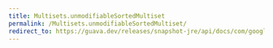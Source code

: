 ```yaml
---
title: Multisets.unmodifiableSortedMultiset
permalink: /Multisets.unmodifiableSortedMultiset/
redirect_to: https://guava.dev/releases/snapshot-jre/api/docs/com/google/common/collect/Multisets.html#unmodifiableSortedMultiset-com.google.common.collect.SortedMultiset-
---
```

